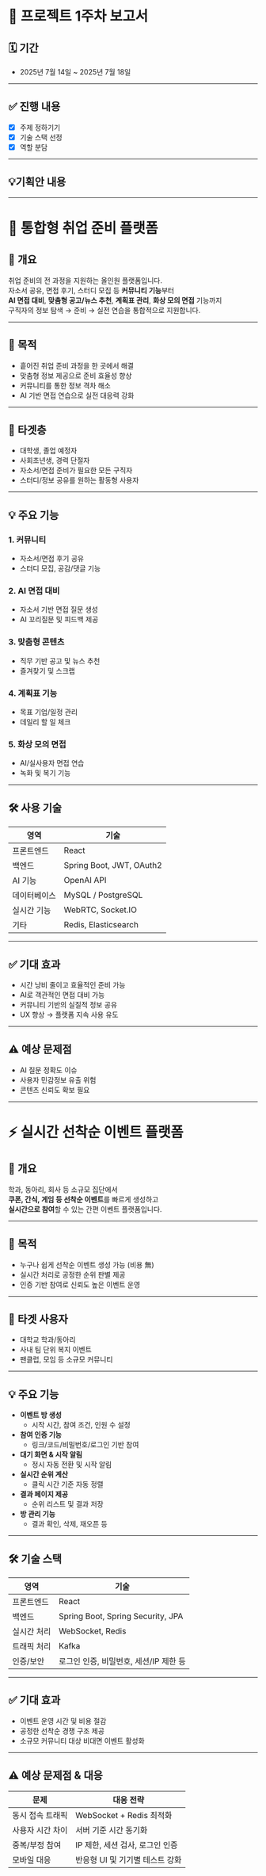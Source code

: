 # 📌 프로젝트 1주차 보고서

## 🗓️ 기간
- 2025년 7월 14일 ~ 2025년 7월 18일

---

## ✅ 진행 내용
- [x] 주제 정하기기
- [x] 기술 스택 선정
- [x] 역할 분담

---

## 💡기획안 내용

---

# 🎯 통합형 취업 준비 플랫폼

## 📌 개요
취업 준비의 전 과정을 지원하는 올인원 플랫폼입니다.  
자소서 공유, 면접 후기, 스터디 모집 등 **커뮤니티 기능**부터  
**AI 면접 대비**, **맞춤형 공고/뉴스 추천**, **계획표 관리**, **화상 모의 면접** 기능까지  
구직자의 정보 탐색 → 준비 → 실전 연습을 통합적으로 지원합니다.

---

## 🎯 목적
- 흩어진 취업 준비 과정을 한 곳에서 해결
- 맞춤형 정보 제공으로 준비 효율성 향상
- 커뮤니티를 통한 정보 격차 해소
- AI 기반 면접 연습으로 실전 대응력 강화

---

## 🎯 타겟층
- 대학생, 졸업 예정자
- 사회초년생, 경력 단절자
- 자소서/면접 준비가 필요한 모든 구직자
- 스터디/정보 공유를 원하는 활동형 사용자

---

## 💡 주요 기능
### 1. 커뮤니티
- 자소서/면접 후기 공유
- 스터디 모집, 공감/댓글 기능

### 2. AI 면접 대비
- 자소서 기반 면접 질문 생성
- AI 꼬리질문 및 피드백 제공

### 3. 맞춤형 콘텐츠
- 직무 기반 공고 및 뉴스 추천
- 즐겨찾기 및 스크랩

### 4. 계획표 기능
- 목표 기업/일정 관리
- 데일리 할 일 체크

### 5. 화상 모의 면접
- AI/실사용자 면접 연습
- 녹화 및 복기 기능

---

## 🛠 사용 기술

| 영역 | 기술 |
|------|------|
| 프론트엔드 | React |
| 백엔드 | Spring Boot, JWT, OAuth2 |
| AI 기능 | OpenAI API |
| 데이터베이스 | MySQL / PostgreSQL |
| 실시간 기능 | WebRTC, Socket.IO |
| 기타 | Redis, Elasticsearch |

---

## ✅ 기대 효과
- 시간 낭비 줄이고 효율적인 준비 가능
- AI로 객관적인 면접 대비 가능
- 커뮤니티 기반의 실질적 정보 공유
- UX 향상 → 플랫폼 지속 사용 유도

---

## ⚠️ 예상 문제점
- AI 질문 정확도 이슈
- 사용자 민감정보 유출 위험
- 콘텐츠 신뢰도 확보 필요

---

# ⚡ 실시간 선착순 이벤트 플랫폼

## 📌 개요
학과, 동아리, 회사 등 소규모 집단에서  
**쿠폰, 간식, 게임 등 선착순 이벤트**를 빠르게 생성하고  
**실시간으로 참여**할 수 있는 간편 이벤트 플랫폼입니다.

---

## 🎯 목적
- 누구나 쉽게 선착순 이벤트 생성 가능 (비용 無)
- 실시간 처리로 공정한 순위 판별 제공
- 인증 기반 참여로 신뢰도 높은 이벤트 운영

---

## 👥 타겟 사용자
- 대학교 학과/동아리
- 사내 팀 단위 복지 이벤트
- 팬클럽, 모임 등 소규모 커뮤니티

---

## 💡 주요 기능

- **이벤트 방 생성**
  - 시작 시간, 참여 조건, 인원 수 설정
- **참여 인증 기능**
  - 링크/코드/비밀번호/로그인 기반 참여
- **대기 화면 & 시작 알림**
  - 정시 자동 전환 및 시작 알림
- **실시간 순위 계산**
  - 클릭 시간 기준 자동 정렬
- **결과 페이지 제공**
  - 순위 리스트 및 결과 저장
- **방 관리 기능**
  - 결과 확인, 삭제, 재오픈 등

---

## 🛠 기술 스택

| 영역 | 기술 |
|------|------|
| 프론트엔드 | React |
| 백엔드 | Spring Boot, Spring Security, JPA |
| 실시간 처리 | WebSocket, Redis |
| 트래픽 처리 | Kafka |
| 인증/보안 | 로그인 인증, 비밀번호, 세션/IP 제한 등 |

---

## ✅ 기대 효과
- 이벤트 운영 시간 및 비용 절감
- 공정한 선착순 경쟁 구조 제공
- 소규모 커뮤니티 대상 비대면 이벤트 활성화

---

## ⚠️ 예상 문제점 & 대응

| 문제 | 대응 전략 |
|------|-----------|
| 동시 접속 트래픽 | WebSocket + Redis 최적화 |
| 사용자 시간 차이 | 서버 기준 시간 동기화 |
| 중복/부정 참여 | IP 제한, 세션 검사, 로그인 인증 |
| 모바일 대응 | 반응형 UI 및 기기별 테스트 강화 |



